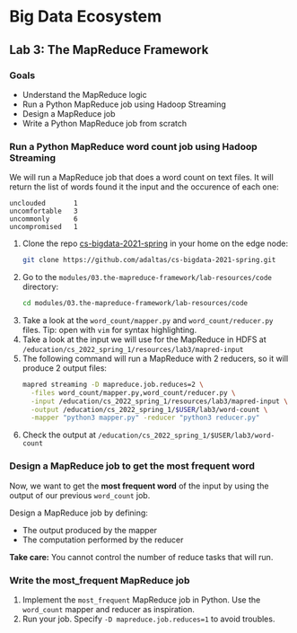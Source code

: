 # Big Data Ecosystem

## Lab 3: The MapReduce Framework

### Goals

- Understand the MapReduce logic
- Run a Python MapReduce job using Hadoop Streaming
- Design a MapReduce job
- Write a Python MapReduce job from scratch

### Run a Python MapReduce word count job using Hadoop Streaming

We will run a MapReduce job that does a word count on text files. It will return the list of words found it the input and the occurence of each one:

```
unclouded       1
uncomfortable   3
uncommonly      6
uncompromised   1
```

1. Clone the repo [cs-bigdata-2021-spring](https://github.com/adaltas/cs-bigdata-2021-spring.git) in your home on the edge node:
   ```bash
   git clone https://github.com/adaltas/cs-bigdata-2021-spring.git
   ```
2. Go to the `modules/03.the-mapreduce-framework/lab-resources/code` directory:
   ```bash
   cd modules/03.the-mapreduce-framework/lab-resources/code
   ```
3. Take a look at the `word_count/mapper.py` and `word_count/reducer.py` files. Tip: open with `vim` for syntax highlighting.
4. Take a look at the input we will use for the MapReduce in HDFS at `/education/cs_2022_spring_1/resources/lab3/mapred-input`
5. The following command will run a MapReduce with 2 reducers, so it will produce 2 output files:
   ```bash
   mapred streaming -D mapreduce.job.reduces=2 \
     -files word_count/mapper.py,word_count/reducer.py \
     -input /education/cs_2022_spring_1/resources/lab3/mapred-input \
     -output /education/cs_2022_spring_1/$USER/lab3/word-count \
     -mapper "python3 mapper.py" -reducer "python3 reducer.py"
   ```
6. Check the output at `/education/cs_2022_spring_1/$USER/lab3/word-count`

### Design a MapReduce job to get the most frequent word

Now, we want to get the **most frequent word** of the input by using the output of our previous `word_count` job. 

Design a MapReduce job by defining:

- The output produced by the mapper
- The computation performed by the reducer

**Take care:** You cannot control the number of reduce tasks that will run.

### Write the most_frequent MapReduce job

1. Implement the `most_frequent` MapReduce job in Python. Use the `word_count` mapper and reducer as inspiration.
2. Run your job. Specify `-D mapreduce.job.reduces=1` to avoid troubles.

